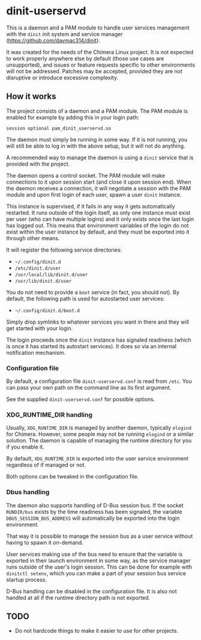 # dinit-userservd

This is a daemon and a PAM module to handle user services management with the
`dinit` init system and service manager (https://github.com/davmac314/dinit).

It was created for the needs of the Chimera Linux project. It is not expected
to work properly anywhere else by default (those use cases are unsupported),
and issues or feature requests specific to other environments will not be
addressed. Patches may be accepted, provided they are not disruptive or
introduce excessive complexity.

## How it works

The project consists of a daemon and a PAM module. The PAM module is enabled
for example by adding this in your login path:

```
session optional pam_dinit_userservd.so
```

The daemon must simply be running in some way. If it is not running, you will
still be able to log in with the above setup, but it will not do anything.

A recommended way to manage the daemon is using a `dinit` service that is
provided with the project.

The daemon opens a control socket. The PAM module will make connections to
it upon session start (and close it upon session end). When the daemon
receives a connection, it will negotiate a session with the PAM module
and upon first login of each user, spawn a user `dinit` instance.

This instance is supervised, if it fails in any way it gets automatically
restarted. It runs outside of the login itself, as only one instance must
exist per user (who can have multiple logins) and it only exists once the
last login has logged out. This means that environment variables of the
login do not exist within the user instance by default, and they must be
exported into it through other means.

It will register the following service directories:

* `~/.config/dinit.d`
* `/etc/dinit.d/user`
* `/usr/local/lib/dinit.d/user`
* `/usr/lib/dinit.d/user`

You do not need to provide a `boot` service (in fact, you should not).
By default, the following path is used for autostarted user services:

* `~/.config/dinit.d/boot.d`

Simply drop symlinks to whatever services you want in there and they will
get started with your login.

The login proceeds once the `dinit` instance has signaled readiness (which
is once it has started its autostart services). It does so via an internal
notification mechanism.

### Configuration file

By default, a configuration file `dinit-userservd.conf` is read from `/etc`.
You can pass your own path on the command line as its first argument.

See the supplied `dinit-userservd.conf` for possible options.

### XDG_RUNTIME_DIR handling

Usually, `XDG_RUNTIME_DIR` is managed by another daemon, typically `elogind`
for Chimera. However, some people may not be running `elogind` or a similar
solution. The daemon is capable of managing the runtime directory for you
if you enable it.

By default, `XDG_RUNTIME_DIR` is exported into the user service environment
regardless of if managed or not.

Both options can be tweaked in the configuration file.

### Dbus handling

The daemon also supports handling of D-Bus session bus. If the socket
`RUNDIR/bus` exists by the time readiness has been signaled, the
variable `DBUS_SESSION_BUS_ADDRESS` will automatically be exported into
the login environment.

That way it is possible to manage the session bus as a user service without
having to spawn it on-demand.

User services making use of the bus need to ensure that the variable is
exported in their launch environment in some way, as the service manager
runs outside of the user's login session. This can be done for example
with `dinitctl setenv`, which you can make a part of your session bus
service startup process.

D-Bus handling can be disabled in the configuration file. It is also
not handled at all if the runtime directory path is not exported.

## TODO

* Do not hardcode things to make it easier to use for other projects.
